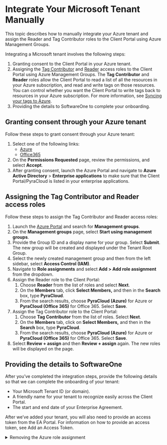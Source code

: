 # Integrate Your Microsoft Tenant Manually

This topic describes how to manually integrate your Azure tenant and assign the Reader and Tag Contributor roles to the Client Portal using Azure Management Groups.&#x20;

Integrating a Microsoft tenant involves the following steps:

1. Granting consent to the Client Portal in your Azure tenant.
2. Assigning the [Tag Contributor](https://learn.microsoft.com/en-us/azure/role-based-access-control/built-in-roles#tag-contributor) and [Reader](https://learn.microsoft.com/en-us/azure/role-based-access-control/built-in-roles#reader) access roles to the Client Portal using Azure Management Groups. The **Tag Contributor** and **Reader** roles allow the Client Portal to read a list of all the resources in your Azure subscription, and read and write tags on those resources. You can control whether you want the Client Portal to write tags back to resources in your Azure subscription. For more information, see [Syncing your tags to Azure](activate-an-azure-ea-or-mpsa-account.md#syncing-your-tags-to-azure).
3. Providing the details to SoftwareOne to complete your onboarding.

## Granting consent through your Azure tenant <a href="#providing-consent-to-pyracloud-in-your-azure-tenant" id="providing-consent-to-pyracloud-in-your-azure-tenant"></a>

Follow these steps to grant consent through your Azure tenant:

1. Select one of the following links:
   * [Azure](https://login.microsoftonline.com/common/oauth2/authorize?response_type=code\&client_id=2a4807a4-d9e4-457d-b32f-a455e0d3662a\&prompt=consent\&redirect_uri=https://www.softwareone.com/)
   * [Office365](https://login.microsoftonline.com/common/oauth2/authorize?response_type=code\&client_id=3f18953a-acbf-48cf-b485-06e451411aef\&prompt=consent\&redirect_uri=https://www.softwareone.com/)
2. On the **Permissions Requested** page, review the permissions, and select **Accept**.
3. After granting consent, launch the Azure Portal and navigate to **Azure Active Directory** > **Enterprise applications** to make sure that the Client Portal/PyraCloud is listed in your enterprise applications.

## Assigning the Tag Contributor and Reader access roles   <a href="#granting-access-to-pyracloud-with-azure-management-groups" id="granting-access-to-pyracloud-with-azure-management-groups"></a>

Follow these steps to assign the Tag Contributor and Reader access roles:

1. Launch the [Azure Portal](https://portal.azure.com/) and search for **Management groups**.
2. On the **Management groups** page, select **Start using management groups**.
3. Provide the Group ID and a display name for your group. Select **Submit**. The new group will be created and displayed under the Tenant Root Group.
4. Select the newly created management group and then from the left sidebar, select **Access Control (IAM)**.
5. Navigate to **Role assignments** and select **Add > Add role assignment** from the dropdown.
6. Assign the Reader role to the Client Portal:
   1. Choose **Reader** from the list of roles and select **Next**.
   2. On the **Members** tab, click **Select Members,** and then in the **Search** box, type **PyraCloud**.
   3. From the search results, choose **PyraCloud (Azure)** for Azure or **PyraCloud (Office 365)** for Office 365. Select **Save**.
7. Assign the Tag Contributor role to the Client Portal:
   1. Choose **Tag Contributor** from the list of roles. Select **Next**.
   2. On the **Members** tab, click on **Select Members,** and then in the **Search** box, type **PyraCloud**.
   3. From the search results, choose **PyraCloud (Azure)** for Azure or **PyraCloud (Office 365)** for Office 365. Select **Save**.
8. Select **Review + assign** and then **Review + assign** again. The new roles will be displayed on the page.

## Providing the details to SoftwareOne <a href="#providing-details-to-softwareone" id="providing-details-to-softwareone"></a>

After you’ve completed the integration steps, provide the following details so that we can complete the onboarding of your tenant:

* Your Microsoft Tenant ID (or domain).
* A friendly name for your tenant to recognize easily across the Client Portal.
* The start and end date of your Enterprise Agreement.

After we’ve added your tenant, you will also need to provide an access token from the EA Portal. For information on how to provide an access token, see Add an Access Token.

<details>

<summary>Removing the Azure role assignment</summary>

The Reader role is mandatory for all consumption modules including Reporting, Budgeting, Resources, and Tag Management.

The Tag Contributor role is required for the Client Portal to write back resource tagging information to the publisher (Azure). It is recommended to grant such a role to have consistent resource tag representation between Azure and the Client Portal. However, the Tag Contributor role can be revoked and the Client Portal will use Virtual Tags that will be visible only in the module.

However, the Tag Contributor role can be revoked and the Client Portal will use Virtual Tags that will be visible only in the module.

**To remove the Tag Contributor role**

1. Go to the scope where the role was granted (Subscription, Management Groups, or Root Management Group).
2. From the left sidebar, select **Access control (IAM)** and go to the **Role assignments** tab.
3. Choose the role that you want to remove and select **Remove**.
4. Select **Yes** to confirm the role removal.

</details>
